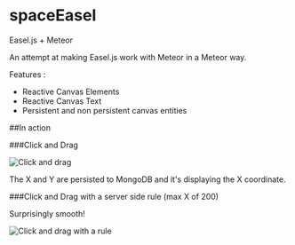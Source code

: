 # spaceEasel

Easel.js + Meteor

An attempt at making Easel.js work with Meteor in a Meteor way.

Features : 

* Reactive Canvas Elements
* Reactive Canvas Text
* Persistent and non persistent canvas entities

##In action

###Click and Drag

![Click and drag](http://i.imgur.com/FuEczzB.gif)

The X and Y are persisted to MongoDB and it's displaying the X coordinate.

###Click and Drag with a server side rule (max X of 200)

Surprisingly smooth!

![Click and drag with a rule](http://i.imgur.com/rseXpHt.gif)
